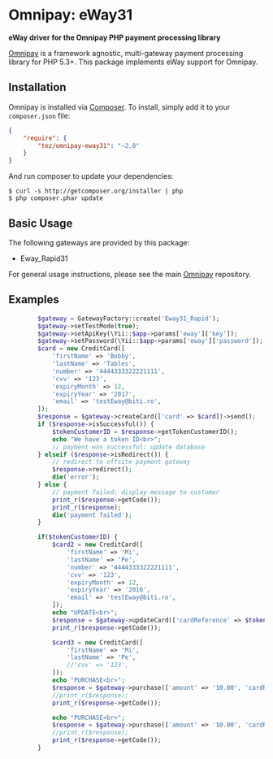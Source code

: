 # Omnipay: eWay31

**eWay driver for the Omnipay PHP payment processing library**

[Omnipay](https://github.com/thephpleague/omnipay) is a framework agnostic, multi-gateway payment
processing library for PHP 5.3+. This package implements eWay support for Omnipay.

## Installation

Omnipay is installed via [Composer](http://getcomposer.org/). To install, simply add it
to your `composer.json` file:

```json
{
    "require": {
        "tez/omnipay-eway31": "~2.0"
    }
}
```

And run composer to update your dependencies:

    $ curl -s http://getcomposer.org/installer | php
    $ php composer.phar update

## Basic Usage

The following gateways are provided by this package:

* Eway_Rapid31

For general usage instructions, please see the main [Omnipay](https://github.com/Mihai-P/tez-omnipay-eway)
repository.

## Examples

```php
        $gateway = GatewayFactory::create('Eway31_Rapid');
        $gateway->setTestMode(true);
        $gateway->setApiKey(\Yii::$app->params['eway']['key']);
        $gateway->setPassword(\Yii::$app->params['eway']['password']);
        $card = new CreditCard([
            'firstName' => 'Bobby',
            'lastName' => 'Tables',
            'number' => '4444333322221111',
            'cvv' => '123',
            'expiryMonth' => 12,
            'expiryYear' => '2017',
            'email' => 'testEway@biti.ro',
        ]);
        $response = $gateway->createCard(['card' => $card])->send();
        if ($response->isSuccessful()) {
            $tokenCustomerID = $response->getTokenCustomerID();
            echo "We have a token ID<br>";
            // payment was successful: update database
        } elseif ($response->isRedirect()) {
            // redirect to offsite payment gateway
            $response->redirect();
            die('error');
        } else {
            // payment failed: display message to customer
            print_r($response->getCode());
            print_r($response);
            die('payment failed');
        }

        if($tokenCustomerID) {
            $card2 = new CreditCard([
                'firstName' => 'Mi',
                'lastName' => 'Pe',
                'number' => '4444333322221111',
                'cvv' => '123',
                'expiryMonth' => 12,
                'expiryYear' => '2016',
                'email' => 'testEway@biti.ro',
            ]);
            echo "UPDATE<br>";
            $response = $gateway->updateCard(['cardReference' => $tokenCustomerID, 'card' => $card2])->send();
            print_r($response->getCode());

            $card3 = new CreditCard([
                'firstName' => 'Mi',
                'lastName' => 'Pe',
                //'cvv' => '123',
            ]);
            echo "PURCHASE<br>";
            $response = $gateway->purchase(['amount' => '10.00', 'cardReference' => $tokenCustomerID, 'transactonId' => 'Invoice1', 'description' => 'Invoice1 billed', 'currency' => 'AUD', 'card' => $card3])->send();
            //print_r($response);
            print_r($response->getCode());

            echo "PURCHASE<br>";
            $response = $gateway->purchase(['amount' => '10.00', 'cardReference' => $tokenCustomerID, 'transactonId' => 'Invoice1', 'description' => 'Invoice1 billed', 'currency' => 'AUD'])->send();
            //print_r($response);
            print_r($response->getCode());
        }
```
 